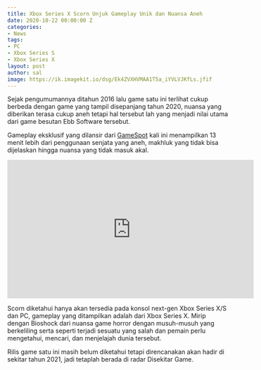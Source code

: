 ```yaml
---
title: Xbox Series X Scorn Unjuk Gameplay Unik dan Nuansa Aneh
date: 2020-10-22 00:00:00 Z
categories:
- News
tags:
- PC
- Xbox Series S
- Xbox Series X
layout: post
author: sal
image: https://ik.imagekit.io/dsg/Ek4ZVXHVMAA1T5a_iYVLVJKfLs.jfif
---
```


Sejak pengumumannya ditahun 2016 lalu game satu ini terlihat cukup berbeda dengan game yang tampil disepanjang tahun 2020, nuansa yang diberikan terasa cukup aneh tetapi hal tersebut lah yang menjadi nilai utama dari game besutan Ebb Software tersebut.

Gameplay eksklusif yang dilansir dari [GameSpot](https://www.gamespot.com/articles/xbox-series-xs-scorn-has-gross-monsters-and-strange-weapons-in-new-gameplay-trailer/1100-6483550/) kali ini menampilkan 13 menit lebih dari penggunaan senjata yang aneh, makhluk yang tidak bisa dijelaskan hingga nuansa yang tidak masuk akal.

<div class="embed-container"><iframe width="560" height="315" src="https://www.youtube.com/embed/6grwdMemV1o" frameborder="0" allow="accelerometer; autoplay; clipboard-write; encrypted-media; gyroscope; picture-in-picture" allowfullscreen></iframe></div>

Scorn diketahui hanya akan tersedia pada konsol next-gen Xbox Series X/S dan PC, gameplay yang ditampilkan adalah dari Xbox Series X. Mirip dengan Bioshock dari nuansa game horror dengan musuh-musuh yang berkeliling serta seperti terjadi sesuatu yang salah dan pemain perlu mengetahui, mencari, dan menjelajah dunia tersebut.

Rilis game satu ini masih belum diketahui tetapi direncanakan akan hadir di sekitar tahun 2021, jadi tetaplah berada di radar Disekitar Game.